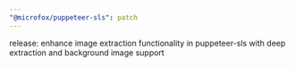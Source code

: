 ```yaml
---
"@microfox/puppeteer-sls": patch
---
```


release: enhance image extraction functionality in puppeteer-sls with deep extraction and background image support
